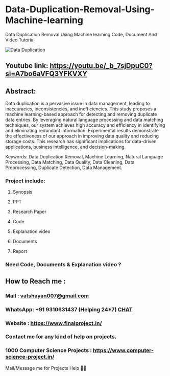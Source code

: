 # Data-Duplication-Removal-Using-Machine-learning
Data Duplication Removal Using Machine learning Code, Document And Video Tutorial

![Data Duplication](https://github.com/user-attachments/assets/82614e7e-4391-45e9-a7e2-c3e1aecf7eaa)

## Youtube link: https://youtu.be/_b_7sjDpuC0?si=A7bo6aVFQ3YFKVXY

## Abstract:
Data duplication is a pervasive issue in data management, leading to inaccuracies, inconsistencies, and inefficiencies. This study proposes a machine learning-based approach for detecting and removing duplicate data entries. By leveraging natural language processing and data matching techniques, our system achieves high accuracy and efficiency in identifying and eliminating redundant information. Experimental results demonstrate the effectiveness of our approach in improving data quality and reducing storage costs. This research has significant implications for data-driven applications, business intelligence, and decision-making.

Keywords: Data Duplication Removal, Machine Learning, Natural Language Processing, Data Matching, Data Quality, Data Cleaning, Data Preprocessing, Duplicate Detection, Data Management.

### Project include: 

1. Synopsis

2. PPT

3. Research Paper


4. Code

5. Explanation video

6. Documents

7. Report


### Need Code, Documents & Explanation video ? 

## How to Reach me :

### Mail : vatshayan007@gmail.com 

### WhatsApp: +91 9310631437 (Helping 24*7) **[CHAT](https://wa.me/message/CHWN2AHCPMAZK1)** 

### Website : https://www.finalproject.in/

### Contact me for any kind of help on projects.
### 1000 Computer Science Projects : https://www.computer-science-project.in/


Mail/Message me for Projects Help 🙏🏻
